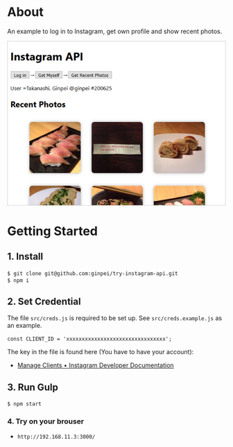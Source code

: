 # About

An example to log in to Instagram, get own profile and show recent photos.

![./image.png](./image.png)

# Getting Started

## 1. Install

```
$ git clone git@github.com:ginpei/try-instagram-api.git
$ npm i
```

## 2. Set Credential

The file `src/creds.js` is required to be set up. See `src/creds.example.js` as an example.

```
const CLIENT_ID = 'xxxxxxxxxxxxxxxxxxxxxxxxxxxxxxxx';
```

The key in the file is found here (You have to have your account):

- [Manage Clients • Instagram Developer Documentation](https://www.instagram.com/developer/clients/manage/)

## 3. Run Gulp

```
$ npm start
```

### 4. Try on your brouser

- `http://192.168.11.3:3000/`
